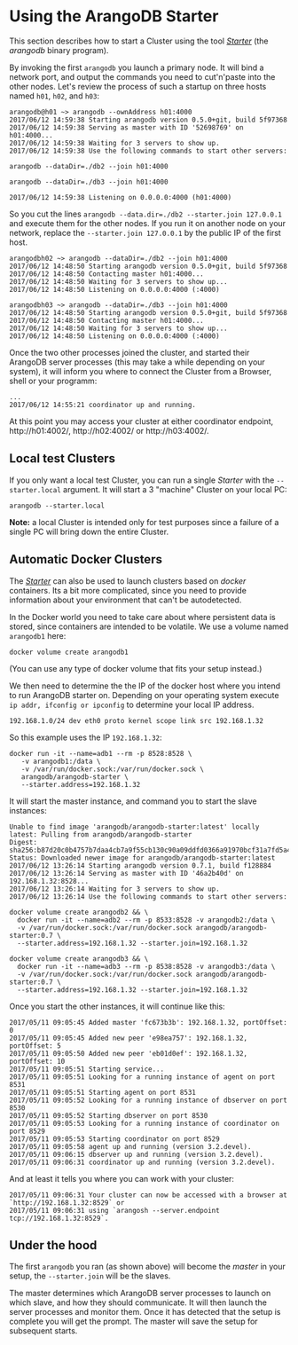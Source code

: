 Using the ArangoDB Starter
==========================

This section describes how to start a Cluster using the tool [_Starter_](../../Programs/Starter/README.md)
(the _arangodb_ binary program).

By invoking the first `arangodb` you launch a primary node. It will
bind a network port, and output the commands you need to cut'n'paste
into the other nodes. Let's review the process of such a startup on
three hosts named `h01`, `h02`, and `h03`: 

    arangodb@h01 ~> arangodb --ownAddress h01:4000
    2017/06/12 14:59:38 Starting arangodb version 0.5.0+git, build 5f97368
    2017/06/12 14:59:38 Serving as master with ID '52698769' on h01:4000...
    2017/06/12 14:59:38 Waiting for 3 servers to show up.
    2017/06/12 14:59:38 Use the following commands to start other servers:
    
    arangodb --dataDir=./db2 --join h01:4000

    arangodb --dataDir=./db3 --join h01:4000

    2017/06/12 14:59:38 Listening on 0.0.0.0:4000 (h01:4000)

So you cut the lines `arangodb --data.dir=./db2 --starter.join
127.0.0.1` and execute them for the other nodes. If you run it on
another node on your network, replace the `--starter.join 127.0.0.1`
by the public IP of the first host. 

    arangodbh02 ~> arangodb --dataDir=./db2 --join h01:4000
    2017/06/12 14:48:50 Starting arangodb version 0.5.0+git, build 5f97368
    2017/06/12 14:48:50 Contacting master h01:4000...
    2017/06/12 14:48:50 Waiting for 3 servers to show up...
    2017/06/12 14:48:50 Listening on 0.0.0.0:4000 (:4000)

    arangodbh03 ~> arangodb --dataDir=./db3 --join h01:4000
    2017/06/12 14:48:50 Starting arangodb version 0.5.0+git, build 5f97368
    2017/06/12 14:48:50 Contacting master h01:4000...
    2017/06/12 14:48:50 Waiting for 3 servers to show up...
    2017/06/12 14:48:50 Listening on 0.0.0.0:4000 (:4000)

Once the two other processes joined the cluster, and started their ArangoDB server processes (this may take a while depending on your system), it will inform you where to connect the Cluster from a Browser, shell or your programm:

    ...
    2017/06/12 14:55:21 coordinator up and running.

At this point you may access your cluster at either coordinator
endpoint, http://h01:4002/, http://h02:4002/ or http://h03:4002/.

Local test Clusters
-------------------

If you only want a local test Cluster, you can run a single _Starter_ with the 
`--starter.local` argument. It will start a 3 "machine" Cluster on your local PC:

```
arangodb --starter.local
```

**Note:** a local Cluster is intended only for test purposes since a failure of 
a single PC will bring down the entire Cluster.

Automatic Docker Clusters
-------------------------
The [_Starter_](../../Programs/Starter/README.md) can also be used to launch clusters
based on _docker_ containers.
Its a bit more complicated, since you need to provide information about your environment that can't be autodetected.

In the Docker world you need to take care about where persistent data is stored,
since containers are intended to be volatile. We use a volume named `arangodb1` here: 

```
docker volume create arangodb1
```

(You can use any type of docker volume that fits your setup instead.)

We then need to determine the the IP of the docker host where you
intend to run ArangoDB starter on. Depending on your operating system
execute `ip addr, ifconfig or ipconfig` to determine your local IP
address. 

```
192.168.1.0/24 dev eth0 proto kernel scope link src 192.168.1.32
```

So this example uses the IP `192.168.1.32`:

```
docker run -it --name=adb1 --rm -p 8528:8528 \
   -v arangodb1:/data \
   -v /var/run/docker.sock:/var/run/docker.sock \
   arangodb/arangodb-starter \
   --starter.address=192.168.1.32
```

It will start the master instance, and command you to start the slave instances:

    Unable to find image 'arangodb/arangodb-starter:latest' locally
    latest: Pulling from arangodb/arangodb-starter
    Digest: sha256:b87d20c0b4757b7daa4cb7a9f55cb130c90a09ddfd0366a91970bcf31a7fd5a4
    Status: Downloaded newer image for arangodb/arangodb-starter:latest
    2017/06/12 13:26:14 Starting arangodb version 0.7.1, build f128884
    2017/06/12 13:26:14 Serving as master with ID '46a2b40d' on 192.168.1.32:8528...
    2017/06/12 13:26:14 Waiting for 3 servers to show up.
    2017/06/12 13:26:14 Use the following commands to start other servers:

    docker volume create arangodb2 && \
      docker run -it --name=adb2 --rm -p 8533:8528 -v arangodb2:/data \
      -v /var/run/docker.sock:/var/run/docker.sock arangodb/arangodb-starter:0.7 \
      --starter.address=192.168.1.32 --starter.join=192.168.1.32

    docker volume create arangodb3 && \
      docker run -it --name=adb3 --rm -p 8538:8528 -v arangodb3:/data \
      -v /var/run/docker.sock:/var/run/docker.sock arangodb/arangodb-starter:0.7 \
      --starter.address=192.168.1.32 --starter.join=192.168.1.32

Once you start the other instances, it will continue like this: 

    2017/05/11 09:05:45 Added master 'fc673b3b': 192.168.1.32, portOffset: 0
    2017/05/11 09:05:45 Added new peer 'e98ea757': 192.168.1.32, portOffset: 5
    2017/05/11 09:05:50 Added new peer 'eb01d0ef': 192.168.1.32, portOffset: 10
    2017/05/11 09:05:51 Starting service...
    2017/05/11 09:05:51 Looking for a running instance of agent on port 8531
    2017/05/11 09:05:51 Starting agent on port 8531
    2017/05/11 09:05:52 Looking for a running instance of dbserver on port 8530
    2017/05/11 09:05:52 Starting dbserver on port 8530
    2017/05/11 09:05:53 Looking for a running instance of coordinator on port 8529
    2017/05/11 09:05:53 Starting coordinator on port 8529
    2017/05/11 09:05:58 agent up and running (version 3.2.devel).
    2017/05/11 09:06:15 dbserver up and running (version 3.2.devel).
    2017/05/11 09:06:31 coordinator up and running (version 3.2.devel).

And at least it tells you where you can work with your cluster:

    2017/05/11 09:06:31 Your cluster can now be accessed with a browser at `http://192.168.1.32:8529` or
    2017/05/11 09:06:31 using `arangosh --server.endpoint tcp://192.168.1.32:8529`.

Under the hood
--------------
The first `arangodb` you ran (as shown above) will become the _master_ in your setup, the `--starter.join` will be the slaves.

The master determines which ArangoDB server processes to launch on which slave, and how they should communicate. 
It will then launch the server processes and monitor them. Once it has detected that the setup is complete you will get the prompt. The master will save the setup for subsequent starts. 
